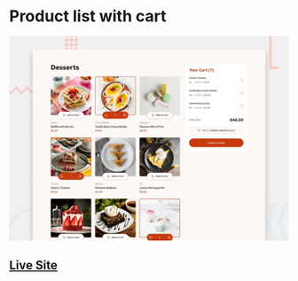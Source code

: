 # Product list with cart

![Design preview for the Product list with cart coding challenge](./preview.jpg)

## [Live Site](https://nashrulmalik.github.io/fm27-cart/)
